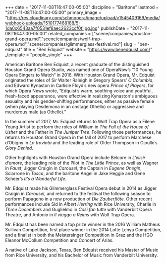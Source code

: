 +++
date = "2017-11-08T16:47:00-05:00"
discipline = "Baritone"
lastmod = "2017-11-08T16:47:00-05:00"
primary_image = "https://res.cloudinary.com/schmopera/image/upload/v1545409169/media/webhook-uploads/1510177468188/5-1da0c6543aa7f0531ef8aec2623ccf0f.jpg.jpg"
publishDate = "2017-11-08T16:47:00-05:00"
related_companies = ["scene/companies/houston-grand-opera.md","scene/companies/wolf-trap-opera.md","scene/companies/glimmerglass-festival.md"]
slug = "ben-edquist"
title = "Ben Edquist"
website = "https://www.benedquist.com/"
_template = "people_single"
+++

American Baritone Ben Edquist, a recent graduate of the distinguished Houston Grand Opera Studio, was named one of OperaNow’s “10 Young Opera Singers to Watch” in 2016.  With Houston Grand Opera, Mr. Edquist originated the roles of Sir Walter Raleigh in Gregory Spears’ *O Columbia*, and Edward Kynaston in Carlisle Floyd’s new opera *Prince of Players*, for which Opera News wrote, “Edquist’s warm, soothing voice and youthful, fresh-faced appearance, were effective in realizing Kynaston's ambiguous sexuality and his gender-shifting performances, either as passive female (when playing Desdemona in an onstage Othello) or aggressive and murderous male (as Othello).” 

In the summer of 2017, Mr. Edquist returns to Wolf Trap Opera as a Filene Young Artist to perform the roles of William in *The Fall of the House of Usher* and the Father in *The Juniper Tree*. Following those performances, he returns to Houston Grand Opera in the fall of 2017 to perform Marchese d’Obigny in *La traviata* and the leading role of Older Thompson in Cipullo’s *Glory Denied*.  

Other highlights with Houston Grand Opera include Belcore in *L’elisir d’amore*, the leading role of the Pilot in *The Little Prince*, as well as Wagner in *Faust*, Jigger Craigin in *Carousel*, the Captain in *Eugene Onegin*, Sciarrone in *Tosca*, and the baritone Angel in Jake Heggie and Gene Scheer’s *It’s a Wonderful Life*.  

Mr. Edquist made his Glimmerglass Festival Opera debut in 2014 as Jigger Craigin in *Carousel*, and returned to the festival the following season to perform Papageno in a new production of *Die Zauberflöte*. Other recent performances include Sid in *Albert Herring* with Rice University, Charlie in *Three Decembers* and Guglielmo in *Cosi fan tutte* with Vanderbilt Opera Theatre, and Antonio in *Il viaggo a Reims* with Wolf Trap Opera.  

Mr. Edquist has been named a top prize winner in the 2016 William Matheus Sullivan Competition, first place winner in the 2014 Lotte Lenya Competition, and a finalist in both the Meistersinger Competition in Graz and the HGO Eleanor McCollum Competition and Concert of Arias.  

A native of Lake Jackson, Texas, Ben Edquist received his Master of Music from Rice University, and his Bachelor of Music from Vanderbilt University.
